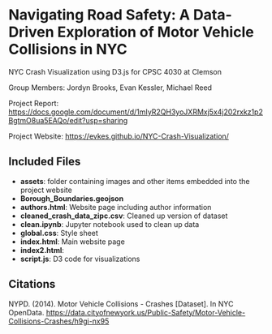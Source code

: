 # Navigating Road Safety: A Data-Driven Exploration of Motor Vehicle Collisions in NYC
NYC Crash Visualization using D3.js for CPSC 4030 at Clemson

Group Members: Jordyn Brooks, Evan Kessler, Michael Reed

Project Report: <https://docs.google.com/document/d/1mIyR2QH3yoJXRMxj5x4j202rxkz1p2BgtmO8ua5EAQo/edit?usp=sharing>

Project Website: <https://evkes.github.io/NYC-Crash-Visualization/>

## Included Files
- **assets**: folder containing images and other items embedded into the project website
- **Borough_Boundaries.geojson**
-  **authors.html**: Website page including author information
- **cleaned_crash_data_zipc.csv**: Cleaned up version of dataset
- **clean.ipynb**: Jupyter notebook used to clean up data
- **global.css**: Style sheet
- **index.html**: Main website page
- **index2.html**:
- **script.js**: D3 code for visualizations

## Citations
NYPD. (2014). Motor Vehicle Collisions - Crashes [Dataset]. In NYC OpenData. <https://data.cityofnewyork.us/Public-Safety/Motor-Vehicle-Collisions-Crashes/h9gi-nx95>
